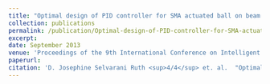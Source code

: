 ```yaml
---
title: "Optimal design of PID controller for SMA actuated ball on beam system"
collection: publications
permalink: /publication/Optimal-design-of-PID-controller-for-SMA-actuated-ball-on-beam-system
excerpt: 
date: September 2013
venue: 'Proceedings of the 9th International Conference on Intelligent Unmanned Systems (ICIUS)'
paperurl: 
citation: 'D. Josephine Selvarani Ruth <sup>4/4</sup> et. al.  "Optimal design of PID controller for SMA actuated ball on beam system", <i>Proceedings of the 9th International Conference on Intelligent Unmanned Systems (ICIUS)</i>, Jaipur, 25-27 September 2013.'
---
```


